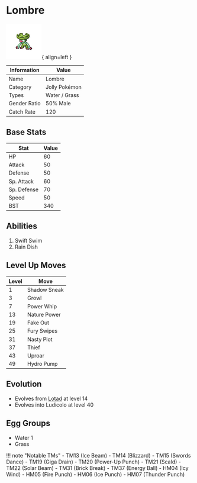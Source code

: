 # Lombre

![Lombre](../images/pokemon/271.png){ align=left }

| Information | Value |
|------------|--------|
| Name | Lombre |
| Category | Jolly Pokémon |
| Types | Water / Grass |
| Gender Ratio | 50% Male |
| Catch Rate | 120 |

## Base Stats

| Stat | Value |
|------|-------|
| HP | 60 |
| Attack | 50 |
| Defense | 50 |
| Sp. Attack | 60 |
| Sp. Defense | 70 |
| Speed | 50 |
| BST | 340 |

## Abilities
1. Swift Swim
2. Rain Dish

## Level Up Moves
| Level | Move |
|-------|------|
| 1 | Shadow Sneak |
| 3 | Growl |
| 7 | Power Whip |
| 13 | Nature Power |
| 19 | Fake Out |
| 25 | Fury Swipes |
| 31 | Nasty Plot |
| 37 | Thief |
| 43 | Uproar |
| 49 | Hydro Pump |

## Evolution
- Evolves from [Lotad](270-lotad.md) at level 14
- Evolves into Ludicolo at level 40

## Egg Groups
- Water 1
- Grass

!!! note "Notable TMs"
    - TM13 (Ice Beam)
    - TM14 (Blizzard)
    - TM15 (Swords Dance)
    - TM19 (Giga Drain)
    - TM20 (Power-Up Punch)
    - TM21 (Scald)
    - TM22 (Solar Beam)
    - TM31 (Brick Break)
    - TM37 (Energy Ball)
    - HM04 (Icy Wind)
    - HM05 (Fire Punch)
    - HM06 (Ice Punch)
    - HM07 (Thunder Punch)
